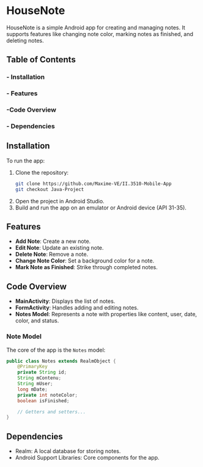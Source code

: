 # HouseNote

HouseNote is a simple Android app for creating and managing notes. It supports features like changing note color, marking notes as finished, and deleting notes.

## Table of Contents

### - Installation
### - Features
### -Code Overview
### - Dependencies

## Installation

To run the app:

1. Clone the repository:
   ```bash
   git clone https://github.com/Maxime-VE/II.3510-Mobile-App
   git checkout Java-Project
   ```
2. Open the project in Android Studio.
3. Build and run the app on an emulator or Android device (API 31-35).

## Features

- **Add Note**: Create a new note.
- **Edit Note**: Update an existing note.
- **Delete Note**: Remove a note.
- **Change Note Color**: Set a background color for a note.
- **Mark Note as Finished**: Strike through completed notes.

## Code Overview

- **MainActivity**: Displays the list of notes.
- **FormActivity**: Handles adding and editing notes.
- **Notes Model**: Represents a note with properties like content, user, date, color, and status.

### Note Model
The core of the app is the ```Notes``` model:
```java
public class Notes extends RealmObject {
    @PrimaryKey
    private String id;
    String mContenu;
    String mUser;
    long mDate;
    private int noteColor;
    boolean isFinished;

    // Getters and setters...
}
```

## Dependencies

- Realm: A local database for storing notes.
- Android Support Libraries: Core components for the app.


